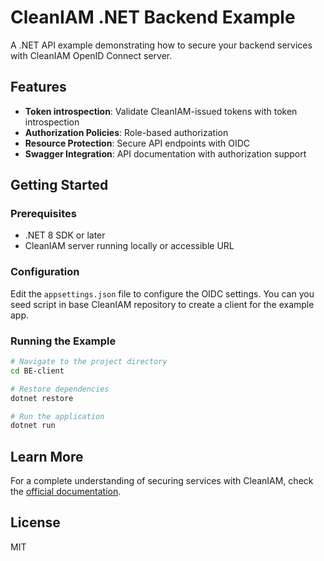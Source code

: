 # CleanIAM .NET Backend Example

A .NET API example demonstrating how to secure your backend services with CleanIAM OpenID Connect server.

## Features

- **Token introspection**: Validate CleanIAM-issued tokens with token introspection
- **Authorization Policies**: Role-based authorization
- **Resource Protection**: Secure API endpoints with OIDC
- **Swagger Integration**: API documentation with authorization support

## Getting Started

### Prerequisites

- .NET 8 SDK or later
- CleanIAM server running locally or accessible URL

### Configuration

Edit the `appsettings.json` file to configure the OIDC settings. You can you seed script in base CleanIAM repository to create a client for the example app.

### Running the Example

```bash
# Navigate to the project directory
cd BE-client

# Restore dependencies
dotnet restore

# Run the application
dotnet run
```

## Learn More

For a complete understanding of securing services with CleanIAM, check the [official documentation](https://github.com/CleanIAM/CleanIAM).

## License

MIT
